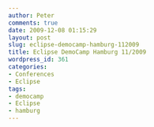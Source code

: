 ```yaml
---
author: Peter
comments: true
date: 2009-12-08 01:15:29
layout: post
slug: eclipse-democamp-hamburg-112009
title: Eclipse DemoCamp Hamburg 11/2009
wordpress_id: 361
categories:
- Conferences
- Eclipse
tags:
- democamp
- Eclipse
- hamburg
---
```


